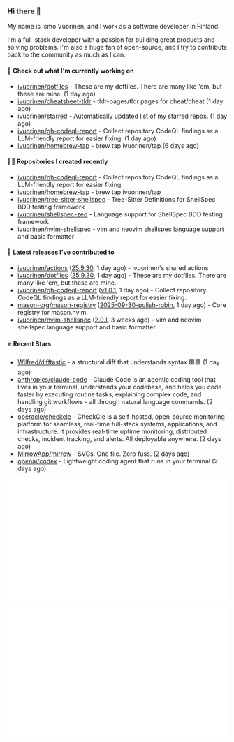 
### Hi there 👋

My name is Ismo Vuorinen, and I work as a software developer in Finland.

I'm a full-stack developer with a passion for building great products and solving problems.
I'm also a huge fan of open-source, and I try to contribute back to the community as much as I can.

#### 👷 Check out what I'm currently working on

- [ivuorinen/dotfiles](https://github.com/ivuorinen/dotfiles) - These are my dotfiles. There are many like &#39;em, but these are mine. (1 day ago)
- [ivuorinen/cheatsheet-tldr](https://github.com/ivuorinen/cheatsheet-tldr) - tldr-pages/tldr pages for cheat/cheat (1 day ago)
- [ivuorinen/starred](https://github.com/ivuorinen/starred) - Automatically updated list of my starred repos. (1 day ago)
- [ivuorinen/gh-codeql-report](https://github.com/ivuorinen/gh-codeql-report) - Collect repository CodeQL findings as a LLM-friendly report for easier fixing. (1 day ago)
- [ivuorinen/homebrew-tap](https://github.com/ivuorinen/homebrew-tap) - brew tap ivuorinen/tap (6 days ago)

#### 👨‍💻 Repositories I created recently

- [ivuorinen/gh-codeql-report](https://github.com/ivuorinen/gh-codeql-report) - Collect repository CodeQL findings as a LLM-friendly report for easier fixing.
- [ivuorinen/homebrew-tap](https://github.com/ivuorinen/homebrew-tap) - brew tap ivuorinen/tap
- [ivuorinen/tree-sitter-shellspec](https://github.com/ivuorinen/tree-sitter-shellspec) - Tree-Sitter Definitions for ShellSpec BDD testing framework
- [ivuorinen/shellspec-zed](https://github.com/ivuorinen/shellspec-zed) - Language support for ShellSpec BDD testing framework
- [ivuorinen/nvim-shellspec](https://github.com/ivuorinen/nvim-shellspec) - vim and neovim shellspec language support and basic formatter

#### 🚀 Latest releases I've contributed to

- [ivuorinen/actions](https://github.com/ivuorinen/actions) ([25.9.30](https://github.com/ivuorinen/actions/releases/tag/25.9.30), 1 day ago) - ivuorinen&#39;s shared actions
- [ivuorinen/dotfiles](https://github.com/ivuorinen/dotfiles) ([25.9.30](https://github.com/ivuorinen/dotfiles/releases/tag/25.9.30), 1 day ago) - These are my dotfiles. There are many like &#39;em, but these are mine.
- [ivuorinen/gh-codeql-report](https://github.com/ivuorinen/gh-codeql-report) ([v1.0.1](https://github.com/ivuorinen/gh-codeql-report/releases/tag/v1.0.1), 1 day ago) - Collect repository CodeQL findings as a LLM-friendly report for easier fixing.
- [mason-org/mason-registry](https://github.com/mason-org/mason-registry) ([2025-09-30-polish-robin](https://github.com/mason-org/mason-registry/releases/tag/2025-09-30-polish-robin), 1 day ago) - Core registry for mason.nvim.
- [ivuorinen/nvim-shellspec](https://github.com/ivuorinen/nvim-shellspec) ([2.0.1](https://github.com/ivuorinen/nvim-shellspec/releases/tag/2.0.1), 3 weeks ago) - vim and neovim shellspec language support and basic formatter

#### ⭐ Recent Stars

- [Wilfred/difftastic](https://github.com/Wilfred/difftastic) - a structural diff that understands syntax 🟥🟩 (1 day ago)
- [anthropics/claude-code](https://github.com/anthropics/claude-code) - Claude Code is an agentic coding tool that lives in your terminal, understands your codebase, and helps you code faster by executing routine tasks, explaining complex code, and handling git workflows - all through natural language commands. (2 days ago)
- [operacle/checkcle](https://github.com/operacle/checkcle) - CheckCle is a self-hosted, open-source monitoring platform for seamless, real-time full-stack systems, applications, and infrastructure. It provides real-time uptime monitoring, distributed checks, incident tracking, and alerts. All deployable anywhere. (2 days ago)
- [MirrowApp/mirrow](https://github.com/MirrowApp/mirrow) - SVGs. One file. Zero fuss.  (2 days ago)
- [openai/codex](https://github.com/openai/codex) - Lightweight coding agent that runs in your terminal (2 days ago)



<picture>
  <source srcset="https://raw.githubusercontent.com/ivuorinen/github-stats/master/generated/overview.svg#gh-dark-mode-only" media="(prefers-color-scheme: dark)" />
  <img src="https://raw.githubusercontent.com/ivuorinen/github-stats/master/generated/overview.svg#gh-light-mode-only" alt="Overview of my activity" />
</picture>
<picture>
  <source srcset="https://raw.githubusercontent.com/ivuorinen/github-stats/master/generated/languages.svg#gh-dark-mode-only" media="(prefers-color-scheme: dark)" />
  <img src="https://raw.githubusercontent.com/ivuorinen/github-stats/master/generated/languages.svg#gh-light-mode-only" alt="Languages I have been using" />
</picture>


